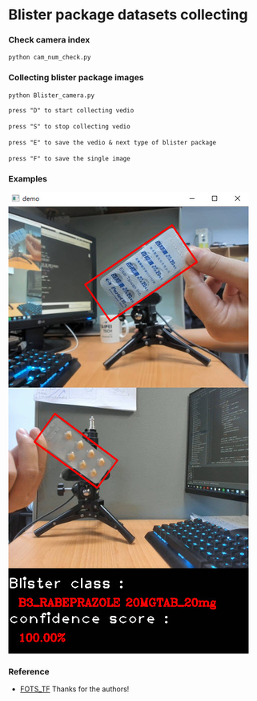 # Blister package datasets collecting
### Check camera index
```
python cam_num_check.py
```
### Collecting blister package images
```
python Blister_camera.py
```
```
press "D" to start collecting vedio

press "S" to stop collecting vedio

press "E" to save the vedio & next type of blister package

press "F" to save the single image
```
### Examples
![image_1](demo_image/identify_result.jpg)

### Reference
+ [FOTS_TF](https://github.com/Pay20Y/FOTS_TF/tree/dev)
Thanks for the authors!
